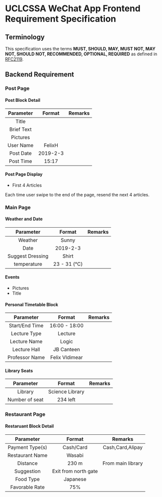 # UCLCSSA WeChat App Frontend Requirement Specification

## Terminology

This specification uses the terms **MUST, SHOULD, MAY, MUST NOT, MAY NOT, SHOULD
NOT, RECOMMENDED, OPTIONAL, REQUIRED** as defined in [RFC2119](https://tools.ietf.org/html/rfc2119).

## Backend Requirement

### Post Page

#### Post Block Detail
| Parameter  |    Format            |    Remarks          |
|:----------:|:--------------------:|:-------------------:|
|Title       |                      |                     |
|Brief Text  |                      |                     |
|Pictures    |                      |                     |
|User Name   |    FelixH            |                     |
|Post Date   |    2019-2-3          |                     |
|Post Time   |     15:17            |                     |

#### Post Page Display    
- First 4 Articles  

Each time user swipe to the end of the page, resend the next 4 articles.

### Main Page  

#### Weather and Date  

| Parameter      |    Format            |    Remarks          |
|:-------------: |:--------------------:|:-------------------:|
|Weather         |  Sunny               |                     |
|Date            |  2019-2-3            |                     |
|Suggest Dressing|  Shirt               |                     |
|temperature     |  23 - 31 (℃)         |                     |
  

#### Events  

- Pictures  
- Title  

#### Personal Timetable Block  

| Parameter     |    Format            |    Remarks          |
|:-------------:|:--------------------:|:-------------------:|
|Start/End Time |  16:00 - 18:00       |                     |
|Lecture Type   |  Lecture             |                     |
|Lecture Name   |  Logic               |                     |
|Lecture Hall   |  JB Canteen          |                     |
|Professor Name |  Felix Vldimear      |                     |


#### Library Seats

| Parameter     |    Format            |    Remarks          |
|:-------------:|:--------------------:|:-------------------:|
|Library        |  Science Library     |                     |
|Number of seat |  234 left            |                     |

 
### Restaurant Page  

#### Restaruant Block Detail  

| Parameter     |    Format            |    Remarks          |
|:-------------:|:--------------------:|:-------------------:|
|Payment Type(s)| Cash/Card            |  Cash,Card,Alipay   |
|Restaurant Name| Wasabi               |                     |
|Distance       | 230 m                | From main library   |
|Suggestion     | Exit from north gate |                     |
|Food Type      | Japanese             |                     |
|Favorable Rate | 75%                  |                     | 